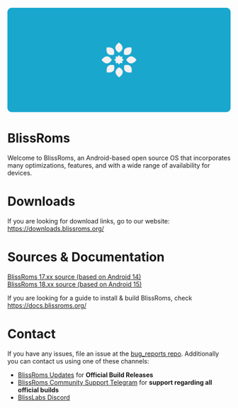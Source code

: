 ![](banner.png)

# BlissRoms
Welcome to BlissRoms, an Android-based open source OS that incorporates many optimizations, features, and with a wide range of availability for devices.

# Downloads
If you are looking for download links, go to our website: https://downloads.blissroms.org/

# Sources & Documentation

[BlissRoms 17.xx source (based on Android 14)](https://github.com/BlissRoms/stable_releases/tree/universe) <br>
[BlissRoms 18.xx source (based on Android 15)](https://github.com/BlissRoms/stable_releases/tree/voyager)

If you are looking for a guide to install & build BlissRoms, check https://docs.blissroms.org/

# Contact 
If you have any issues, file an issue at the [bug_reports repo](https://github.com/BlissRoms/bug_reports/issues). Additionally you can contact us using one of these channels:

- [BlissRoms Updates](https://t.me/BlissROM_Updates) for **Official Build Releases**
- [BlissRoms Community Support Telegram](https://t.me/Team_Bliss_Community) for **support regarding all official builds**
- [BlissLabs Discord](https://discord.com/invite/F9n5gbdNy2)
